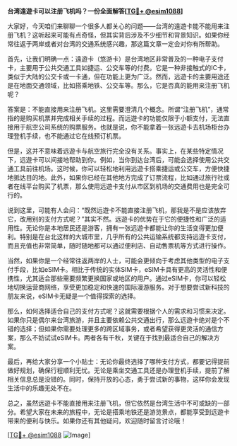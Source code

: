**台湾遠遊卡可以注册飞机吗？一份全面解答[[TG💪+ @esim1088](https://t.me/s/esim1088)]**

大家好，今天咱们来聊聊一个很多人都关心的问题——台湾的遠遊卡能不能用来注册飞机？这听起来可能有点奇怪，但其实背后涉及不少细节和背景知识。如果你经常往返于两岸或者对台湾的交通系统感兴趣，那这篇文章一定会对你有所帮助。

首先，让我们明确一点：遠遊卡（悠游卡）是台湾地区非常普及的一种电子支付卡，主要用于公共交通工具如捷运、公交车等的付费。它是一种非接触式的IC卡，类似于大陆的公交卡或一卡通，但在功能上更为广泛。然而，远遊卡的主要用途还是在地面交通领域，比如搭乘地铁、公交车等。那么，它是否真的能用来注册飞机呢？

答案是：不能直接用来注册飞机。这里需要澄清几个概念。所谓“注册飞机”，通常指的是购买机票并完成相关手续的过程。而远遊卡的功能仅限于小额支付，无法直接用于航空公司系统的购票服务。也就是说，你不能拿着一张远遊卡去机场柜台办理登机手续，也不能通过它在线预订机票。

但是，这并不意味着远遊卡与航空旅行完全没有关系。事实上，在某些特定情况下，远遊卡可以间接地帮助到你。例如，当你到达台湾后，可能会选择使用公共交通工具前往机场。这时候，你可以轻松地利用远遊卡搭乘捷运或公交车，方便快捷地抵达目的地。此外，如果你已经在其他地方完成了订票流程，比如通过旅行社或者在线平台购买了机票，那么使用远遊卡支付从市区到机场的交通费用也是完全可行的。

说到这里，可能有人会问：“既然远遊卡不能直接注册飞机，那我是不是应该放弃它，改用别的支付方式呢？”其实不然。远遊卡的优势在于它的便捷性和广泛的适用性。无论你是本地居民还是游客，拥有一张远遊卡都能让你的生活变得更加便利。特别是在台北这样的大城市里，几乎所有的公共运输系统都支持远遊卡支付，而且充值也非常简单，随时随地都可以通过便利店、自动售票机等方式进行操作。

当然，如果你是一个经常往返两岸的人士，可能会更倾向于考虑其他类型的电子支付手段，比如eSIM卡。相比于传统的实体SIM卡，eSIM卡具有更高的灵活性和便携性，尤其适合那些需要频繁更换国家或地区的用户。通过eSIM卡，你可以轻松地切换运营商网络，享受更加稳定和快速的国际漫游服务。对于想要尝试新科技的朋友来说，eSIM卡无疑是一个值得探索的选择。

那么，如何选择适合自己的支付方式呢？这就需要根据个人的需求和习惯来决定。如果你只是偶尔来台湾旅游，并且主要依赖公共交通出行，那么远遊卡绝对是个不错的选择；但如果你需要处理更多的跨区域事务，或者希望获得更灵活的通信方案，那么不妨试试eSIM卡。两者各有千秋，关键在于找到最适合自己的解决方案。

最后，再给大家分享一个小贴士：无论你最终选择了哪种支付方式，都要记得提前做好规划，确保行程顺利无忧。无论是乘坐交通工具还是办理登机手续，提前了解相关信息总是没错的。同时，保持开放的心态，勇于尝试新的事物，这样你会发现生活中的乐趣无处不在。

总之，虽然远遊卡不能直接用来注册飞机，但它依然是台湾生活中不可或缺的一部分。希望大家在未来的旅程中，无论是搭乘地铁还是游览景点，都能享受到远遊卡带来的便利与快乐。如果你还有其他疑问，欢迎随时留言讨论哦！

[[TG💪+ @esim1088](https://t.me/s/esim1088) ![Image](https://i.postimg.cc/4NQfJmqS/Snipaste-2025-05-13-00-14-12.png)]